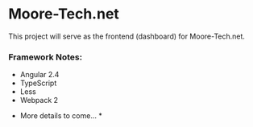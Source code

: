 # Moore-Tech.net

This project will serve as the frontend (dashboard) for Moore-Tech.net.

### Framework Notes:
- Angular 2.4
- TypeScript
- Less
- Webpack 2

* More details to come... *
